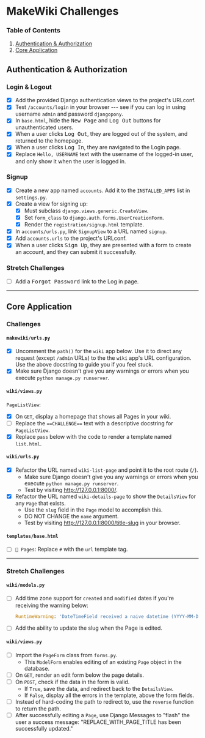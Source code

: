 # MakeWiki Challenges
### Table of Contents
1. [Authentication & Authorization](#authentication--authorization)
1. [Core Application](#core-application)

## Authentication & Authorization
### Login & Logout
- [x] Add the provided Django authentication views to the project's URLconf.
- [x] Test `/accounts/login` in your browser --- see if you can log in using username `admin` and password `djangopony`.
- [x] In `base.html`, hide the <kbd>New Page</kbd> and <kbd>Log Out</kbd> buttons for unauthenticated users.
- [x] When a user clicks <kbd>Log Out</kbd>, they are logged out of the system, and returned to the homepage.
- [x] When a user clicks <kbd>Log In</kbd>, they are navigated to the Login page.
- [x] Replace `Hello, USERNAME` text with the username of the logged-in user, and only show it when the user is logged in.

### Signup
- [x] Create a new app named `accounts`. Add it to the `INSTALLED_APPS` list in `settings.py`.
- [x] Create a view for signing up:
	- [x] Must subclass `django.views.generic.CreateView`.
	- [x] Set `form_class` to `django.auth.forms.UserCreationForm`.
	- [x] Render the `registration/signup.html` template.
- [x] In `accounts/urls.py`, link `SignupView` to a URL named `signup`.
- [x] Add `accounts.urls` to the project's URLconf.
- [x] When a user clicks <kbd>Sign Up</kbd>, they are presented with a form to create an account, and they can submit it successfully.

### Stretch Challenges
- [ ] Add a <kbd>Forgot Password</kbd> link to the Log in page.

---

## Core Application
### Challenges
#### `makewiki/urls.py`
- [x] Uncomment the `path()` for the `wiki` app below. Use it to direct any request (except `/admin` URLs) to the the `wiki` app's URL configuration. Use the above docstring to guide you if you feel stuck.
- [x] Make sure Django doesn't give you any warnings or errors when you execute `python manage.py runserver`.

#### `wiki/views.py`
`PageListView`:
- [x] On `GET`, display a homepage that shows all Pages in your wiki.
- [ ] Replace the `==CHALLENGE==` text with a descriptive docstring for `PageListView`.
- [x] Replace `pass` below with the code to render a template named `list.html`.

#### `wiki/urls.py`
- [x] Refactor the URL named `wiki-list-page` and point it to the root route (`/`).
	- Make sure Django doesn't give you any warnings or errors when you execute `python manage.py runserver`.
	- Test by visiting http://127.0.0.1:8000/.
- [x] Refactor the URL named `wiki-details-page` to show the `DetailsView` for any `Page` that exists.
	- Use the `slug` field in the `Page` model to accomplish this.
	- DO NOT CHANGE the `name` argument.
	- Test by visiting http://127.0.0.1:8000/title-slug in your browser.

#### `templates/base.html`
- [ ] `📓 Pages`: Replace `#` with the `url` template tag.

---

### Stretch Challenges
#### `wiki/models.py`
- [ ] Add time zone support for `created` and `modified` dates if you're receiving the warning below:
	```python
	RuntimeWarning: 'DateTimeField received a naive datetime (YYYY-MM-DD HH:MM:SS) while time zone support is active'
	```
- [ ] Add the ability to update the slug when the Page is edited.

#### `wiki/views.py`
- [ ] Import the `PageForm` class from `forms.py`.
	- This `ModelForm` enables editing of an existing `Page` object in the database.
- [ ] On `GET`, render an edit form below the page details.
- [ ] On `POST`, check if the data in the form is valid.
	- If `True`, save the data, and redirect back to the `DetailsView`.
	- If `False`, display all the errors in the template, above the form fields.
- [ ] Instead of hard-coding the path to redirect to, use the `reverse` function to return the path.
- [ ] After successfully editing a `Page`, use Django Messages to "flash" the user a success message: "REPLACE_WITH_PAGE_TITLE has been successfully updated."
